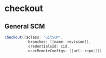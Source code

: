 # checkout

## General SCM



```groovy
checkout([$class: 'GitSCM',
           branches: [[name: revision]],
           credentialsId: cid,
           userRemoteConfigs: [[url: repo]]])
```

